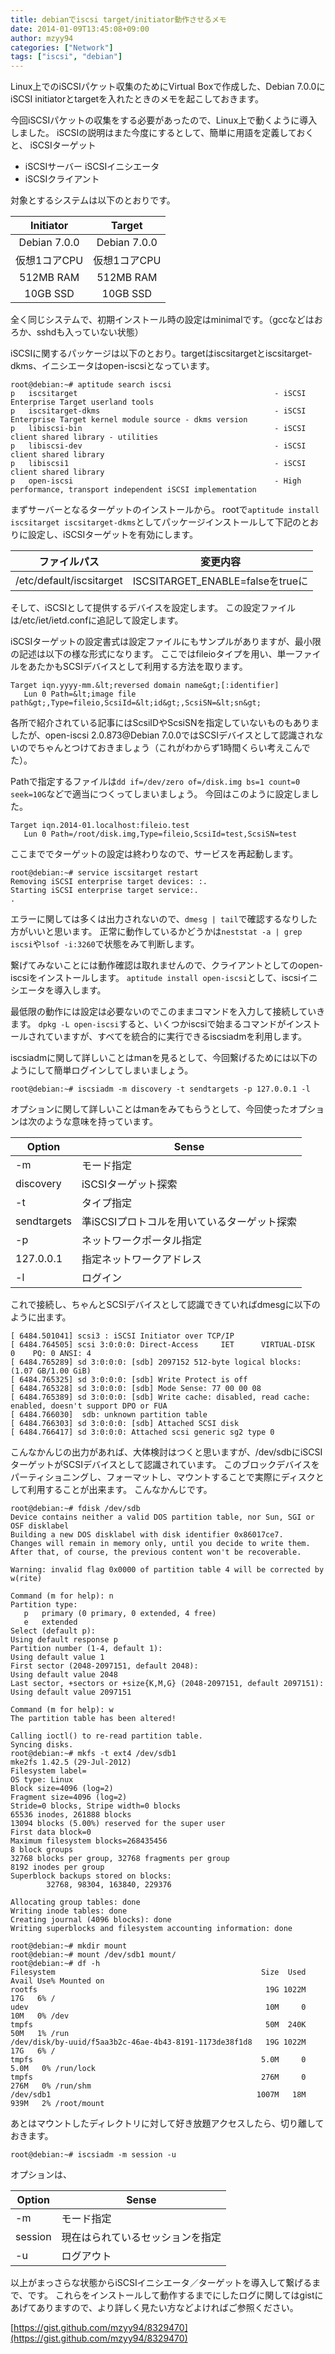 ```yaml
---
title: debianでiscsi target/initiator動作させるメモ
date: 2014-01-09T13:45:08+09:00
author: mzyy94
categories: ["Network"]
tags: ["iscsi", "debian"]
---
```


Linux上でのiSCSIパケット収集のためにVirtual Boxで作成した、Debian 7.0.0にiSCSI initiatorとtargetを入れたときのメモを起こしておきます。


今回iSCSIパケットの収集をする必要があったので、Linux上で動くように導入しました。
iSCSIの説明はまた今度にするとして、簡単に用語を定義しておくと、
iSCSIターゲット
- iSCSIサーバー
iSCSIイニシエータ
- iSCSIクライアント


対象とするシステムは以下のとおりです。

  Initiator |     Target
:----------:|:------------:
Debian 7.0.0| Debian 7.0.0
仮想1コアCPU|仮想1コアCPU
 512MB RAM  | 512MB RAM
 10GB SSD   | 10GB SSD

全く同じシステムで、初期インストール時の設定はminimalです。（gccなどはおろか、sshdも入っていない状態）

iSCSIに関するパッケージは以下のとおり。targetはiscsitargetとiscsitarget-dkms、イニシエータはopen-iscsiとなっています。

```
root@debian:~# aptitude search iscsi
p   iscsitarget                                            - iSCSI Enterprise Target userland tools
p   iscsitarget-dkms                                       - iSCSI Enterprise Target kernel module source - dkms version
p   libiscsi-bin                                           - iSCSI client shared library - utilities
p   libiscsi-dev                                           - iSCSI client shared library
p   libiscsi1                                              - iSCSI client shared library
p   open-iscsi                                             - High performance, transport independent iSCSI implementation
```

まずサーバーとなるターゲットのインストールから。
rootで`aptitude install iscsitarget iscsitarget-dkms`としてパッケージインストールして下記のとおりに設定し、iSCSIターゲットを有効にします。

   ファイルパス |   変更内容
:--------------:|:----------------------:
/etc/default/iscsitarget | ISCSITARGET_ENABLE=falseをtrueに

そして、iSCSIとして提供するデバイスを設定します。
この設定ファイルは/etc/iet/ietd.confに追記して設定します。

iSCSIターゲットの設定書式は設定ファイルにもサンプルがありますが、最小限の記述は以下の様な形式になります。
ここではfileioタイプを用い、単一ファイルをあたかもSCSIデバイスとして利用する方法を取ります。

```
Target iqn.yyyy-mm.&lt;reversed domain name&gt;[:identifier]
   Lun 0 Path=&lt;image file path&gt;,Type=fileio,ScsiId=&lt;id&gt;,ScsiSN=&lt;sn&gt;
```

各所で紹介されている記事にはScsiIDやScsiSNを指定していないものもありましたが、open-iscsi 2.0.873@Debian 7.0.0ではSCSIデバイスとして認識されないのでちゃんとつけておきましょう（これがわからず1時間くらい考えこんでた）。

Pathで指定するファイルは`dd if=/dev/zero of=/disk.img bs=1 count=0 seek=10G`などで適当につくってしまいましょう。
今回はこのように設定しました。

```
Target iqn.2014-01.localhost:fileio.test
   Lun 0 Path=/root/disk.img,Type=fileio,ScsiId=test,ScsiSN=test
```

ここまででターゲットの設定は終わりなので、サービスを再起動します。

```
root@debian:~# service iscsitarget restart
Removing iSCSI enterprise target devices: :.
Starting iSCSI enterprise target service:.
.
```

エラーに関しては多くは出力されないので、`dmesg | tail`で確認するなりした方がいいと思います。
正常に動作しているかどうかは`neststat -a | grep iscsi`や`lsof -i:3260`で状態をみて判断します。

繋げてみないことには動作確認は取れませんので、クライアントとしてのopen-iscsiをインストールします。
`aptitude install open-iscsi`として、iscsiイニシエータを導入します。

最低限の動作には設定は必要ないのでこのままコマンドを入力して接続していきます。
`dpkg -L open-iscsi`すると、いくつかiscsiで始まるコマンドがインストールされていますが、すべてを統合的に実行できるiscsiadmを利用します。

iscsiadmに関して詳しいことはmanを見るとして、今回繋げるためには以下のようにして簡単ログインしてしまいましょう。

```
root@debian:~# iscsiadm -m discovery -t sendtargets -p 127.0.0.1 -l
```

オプションに関して詳しいことはmanをみてもらうとして、今回使ったオプションは次のような意味を持っています。

Option | Sense
-------|-------
-m     | モード指定
discovery|iSCSIターゲット探索
-t     |タイプ指定
sendtargets|準iSCSIプロトコルを用いているターゲット探索
-p|ネットワークポータル指定
 127.0.0.1|指定ネットワークアドレス
-l|ログイン

これで接続し、ちゃんとSCSIデバイスとして認識できていればdmesgに以下のように出ます。

```
[ 6484.501041] scsi3 : iSCSI Initiator over TCP/IP
[ 6484.764505] scsi 3:0:0:0: Direct-Access     IET      VIRTUAL-DISK     0    PQ: 0 ANSI: 4
[ 6484.765289] sd 3:0:0:0: [sdb] 2097152 512-byte logical blocks: (1.07 GB/1.00 GiB)
[ 6484.765325] sd 3:0:0:0: [sdb] Write Protect is off
[ 6484.765328] sd 3:0:0:0: [sdb] Mode Sense: 77 00 00 08
[ 6484.765389] sd 3:0:0:0: [sdb] Write cache: disabled, read cache: enabled, doesn't support DPO or FUA
[ 6484.766030]  sdb: unknown partition table
[ 6484.766303] sd 3:0:0:0: [sdb] Attached SCSI disk
[ 6484.766417] sd 3:0:0:0: Attached scsi generic sg2 type 0
```

こんなかんじの出力があれば、大体検討はつくと思いますが、/dev/sdbにiSCSIターゲットがSCSIデバイスとして認識されています。
このブロックデバイスをパーティショニングし、フォーマットし、マウントすることで実際にディスクとして利用することが出来ます。
こんなかんじです。

```
root@debian:~# fdisk /dev/sdb
Device contains neither a valid DOS partition table, nor Sun, SGI or OSF disklabel
Building a new DOS disklabel with disk identifier 0x86017ce7.
Changes will remain in memory only, until you decide to write them.
After that, of course, the previous content won't be recoverable.

Warning: invalid flag 0x0000 of partition table 4 will be corrected by w(rite)

Command (m for help): n
Partition type:
   p   primary (0 primary, 0 extended, 4 free)
   e   extended
Select (default p):
Using default response p
Partition number (1-4, default 1):
Using default value 1
First sector (2048-2097151, default 2048):
Using default value 2048
Last sector, +sectors or +size{K,M,G} (2048-2097151, default 2097151):
Using default value 2097151

Command (m for help): w
The partition table has been altered!

Calling ioctl() to re-read partition table.
Syncing disks.
root@debian:~# mkfs -t ext4 /dev/sdb1
mke2fs 1.42.5 (29-Jul-2012)
Filesystem label=
OS type: Linux
Block size=4096 (log=2)
Fragment size=4096 (log=2)
Stride=0 blocks, Stripe width=0 blocks
65536 inodes, 261888 blocks
13094 blocks (5.00%) reserved for the super user
First data block=0
Maximum filesystem blocks=268435456
8 block groups
32768 blocks per group, 32768 fragments per group
8192 inodes per group
Superblock backups stored on blocks:
        32768, 98304, 163840, 229376
 
Allocating group tables: done
Writing inode tables: done
Creating journal (4096 blocks): done
Writing superblocks and filesystem accounting information: done
 
root@debian:~# mkdir mount
root@debian:~# mount /dev/sdb1 mount/
root@debian:~# df -h
Filesystem                                              Size  Used Avail Use% Mounted on
rootfs                                                   19G 1022M   17G   6% /
udev                                                     10M     0   10M   0% /dev
tmpfs                                                    50M  240K   50M   1% /run
/dev/disk/by-uuid/f5aa3b2c-46ae-4b43-8191-1173de38f1d8   19G 1022M   17G   6% /
tmpfs                                                   5.0M     0  5.0M   0% /run/lock
tmpfs                                                   276M     0  276M   0% /run/shm
/dev/sdb1                                              1007M   18M  939M   2% /root/mount
```


あとはマウントしたディレクトリに対して好き放題アクセスしたら、切り離しておきます。

```
root@debian:~# iscsiadm -m session -u
```

オプションは、

Option | Sense
-------|-------
-m     | モード指定
session|現在はられているセッションを指定
-u|ログアウト

以上がまっさらな状態からiSCSIイニシエータ／ターゲットを導入して繋げるまで、です。
これらをインストールして動作するまでにしたログに関してはgistにあげてありますので、より詳しく見たい方などよければご参照ください。

[https://gist.github.com/mzyy94/8329470](https://gist.github.com/mzyy94/8329470)
